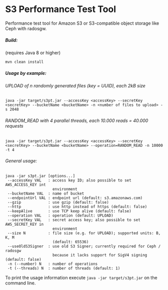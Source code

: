 # S3 Performance Test Tool
Performance test tool for Amazon S3 or S3-compatible object storage like Ceph with radosgw.

##### Build:
(requires Java 8 or higher)
```
mvn clean install
```

##### Usage by example:

###### UPLOAD of n randomly generated files (key = UUID), each 2kB size
```
java -jar target/s3pt.jar --accessKey <accessKey> --secretKey <secretKey> --bucketName <bucketName> -n <number of files to upload> -s 2048
```

###### RANDOM_READ with 4 parallel threads, each 10.000 reads = 40.000 requests
```
java -jar target/s3pt.jar --accessKey <accessKey> --secretKey <secretKey> --bucketName <bucketName> --operation=RANDOM_READ -n 10000 -t 4
```

###### General usage:

```
java -jar s3pt.jar [options...]
 --accessKey VAL   : access key ID; also possible to set AWS_ACCESS_KEY int
                     environment
 --bucketName VAL  : name of bucket
 --endpointUrl VAL : endpoint url (default: s3.amazonaws.com)
 --gzip            : use gzip (default: false)
 --http            : use http instead of https (default: false)
 --keepAlive       : use TCP keep alive (default: false)
 --operation VAL   : operation (default: UPLOAD)
 --secretKey VAL   : secret access key; also possible to set AWS_SECRET_KEY in
                     environment
 --size N          : file size (e.g. for UPLOAD); supported units: B, K, M
                     (default: 65536)
 --useOldS3Signer  : use old S3 Signer; currently required for Ceph / radosgw
                     because it lacks support for SigV4 signing (default: false)
 -n (--number) N   : number of operations
 -t (--threads) N  : number of threads (default: 1)
```

To print the usage information execute `java -jar target/s3pt.jar` on the command line.
